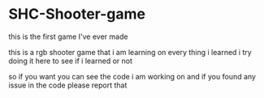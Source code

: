 # SHC-Shooter-game
this is the first game I've ever made

this is a rgb shooter game that i am learning on every thing i learned i try doing it here to see if i learned or not 

so if you want you can see the code i am working on and if you found any issue in the code please report that